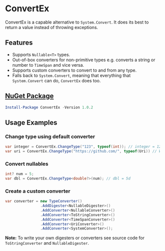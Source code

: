 # ConvertEx
ConvertEx is a capable alternative to `System.Convert`. It does its best to return a value instead of throwing exceptions.

## Features
- Supports `Nullable<T>` types.
- Out-of-box converters for non-primitive types e.g. converts a string or number to `TimeSpan` and vice versa.
- Supports custom converters to convert to and from any type.
- Falls back to `System.Convert`, meaning that everything that `System.Convert` can do, `ConvertEx` does too.

## <a href="https://www.nuget.org/packages/ConvertEx">NuGet Package</a>

```powershell
Install-Package ConvertEx -Version 1.0.2
```

## Usage Examples

### Change type using default converter

```csharp
var integer = ConvertEx.ChangeType("123", typeof(int)); // integer = 123
var uri = ConvertEx.ChangeType("https://github.com/", typeof(Uri)) // Works like a charm - No InvalidCastException!
```

### Convert nullables

```csharp
int? num = 5;
var dbl = ConvertEx.ChangeType<double?>(num); // dbl = 5d
```

### Create a custom converter

```csharp
var converter = new TypeConverter()
                .AddDigester<NullableDigester>()
                .AddConverter<NullableConverter>()
                .AddConverter<ToStringConverter>()
                .AddConverter<TimeSpanConverter>()
                .AddConverter<UriConverter>()
                .AddConverter<SystemConverter>();
```

**Note:** To write your own digesters or converters see source code for `ToStringConverter` and `NullableDigester`.
